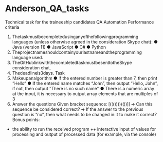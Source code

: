 # Anderson_QA_tasks

Technical task for the traineeship candidates QA Automation
Performance criteria
1. Thetaskmustbecompletedusinganyofthefollowingprogramming languages (unless otherwise agreed in the consideration Skype chat):
● Java (version 11)
● JavaScript
● C#
● Python
2. Theprojectnameshouldcontainyourlastnameandtheprogramming language used.
3. TheGitHublinkwiththecompletedtaskmustbesenttotheSkype consideration chat.
4. Thedeadlineis3days.
Task
1. Makeupanalgorithm
● If the entered number is greater than 7, then print “Hello”
● If the entered name matches “John”, then output “Hello, John”, if not, then
output "There is no such name"
● There is a numeric array at the input, it is necessary to output array elements
that are multiples of 3
2. Answer the questions
Given bracket sequence: [((())()(())]]
➔ Can this sequence be considered correct?
➔ If the answer to the previous question is “no”, then what needs to be changed
in it to make it correct?
Bonus points:
+ the ability to run the received program
++ interactive input of values for processing and output of processed data (for example, via the console)
